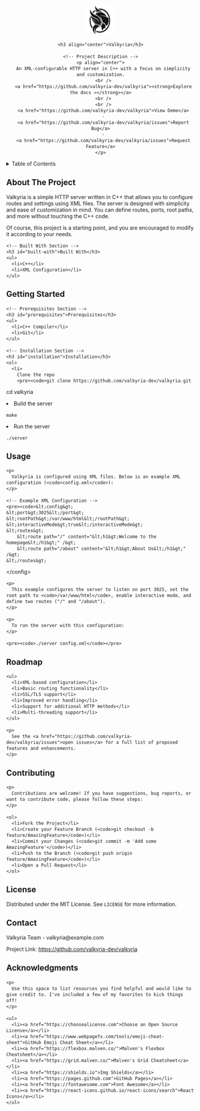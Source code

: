 <!DOCTYPE html>
<html lang="en">
<head>
  <!-- Required meta tags -->
  <meta charset="utf-8">
  <meta name="viewport" content="width=device-width, initial-scale=1">

  <!-- Project Title -->
  <title>Valkyria</title>
</head>
<body>
  <!-- Project Logo and Name -->
  <div align="center">
    <a href="https://github.com/valkyria-dev/valkyria">
      <img src="images/logo.svg" alt="Logo" width="80" height="80">
    </a>

    <h3 align="center">Valkyria</h3>

    <!-- Project Description -->
    <p align="center">
      An XML-configurable HTTP server in C++ with a focus on simplicity and customization.
      <br />
      <a href="https://github.com/valkyria-dev/valkyria"><strong>Explore the docs »</strong></a>
      <br />
      <br />
      <a href="https://github.com/valkyria-dev/valkyria">View Demo</a>
      ·
      <a href="https://github.com/valkyria-dev/valkyria/issues">Report Bug</a>
      ·
      <a href="https://github.com/valkyria-dev/valkyria/issues">Request Feature</a>
    </p>
  </div>

  <!-- Table of Contents -->
  <details>
    <summary>Table of Contents</summary>
    <ol>
      <li>
        <a href="#about-the-project">About The Project</a>
        <ul>
          <li><a href="#built-with">Built With</a></li>
        </ul>
      </li>
      <li>
        <a href="#getting-started">Getting Started</a>
        <ul>
          <li><a href="#prerequisites">Prerequisites</a></li>
          <li><a href="#installation">Installation</a></li>
        </ul>
      </li>
      <li><a href="#usage">Usage</a></li>
      <li><a href="#roadmap">Roadmap</a></li>
      <li><a href="#contributing">Contributing</a></li>
      <li><a href="#license">License</a></li>
      <li><a href="#contact">Contact</a></li>
      <li><a href="#acknowledgments">Acknowledgments</a></li>
    </ol>
  </details>

  <!-- About The Project Section -->
  <section id="about-the-project">
    <h2>About The Project</h2>
    <p>
      Valkyria is a simple HTTP server written in C++ that allows you to configure routes and settings using XML files. The server is designed with simplicity and ease of customization in mind. You can define routes, ports, root paths, and more without touching the C++ code.
    </p>
    <p>
      Of course, this project is a starting point, and you are encouraged to modify it according to your needs.
    </p>

    <!-- Built With Section -->
    <h3 id="built-with">Built With</h3>
    <ul>
      <li>C++</li>
      <li>XML Configuration</li>
    </ul>
  </section>

  <!-- Getting Started Section -->
  <section id="getting-started">
    <h2>Getting Started</h2>

    <!-- Prerequisites Section -->
    <h3 id="prerequisites">Prerequisites</h3>
    <ul>
      <li>C++ Compiler</li>
      <li>Git</li>
    </ul>

    <!-- Installation Section -->
    <h3 id="installation">Installation</h3>
    <ol>
      <li>
        Clone the repo
        <pre><code>git clone https://github.com/valkyria-dev/valkyria.git
cd valkyria</code></pre>
      </li>
      <li>
        Build the server
        <pre><code>make</code></pre>
      </li>
      <li>
        Run the server
        <pre><code>./server</code></pre>
      </li>
    </ol>
  </section>

  <!-- Usage Section -->
  <section id="usage">
    <h2>Usage</h2>

    <p>
      Valkyria is configured using XML files. Below is an example XML configuration (<code>config.xml</code>):
    </p>

    <!-- Example XML Configuration -->
    <pre><code>&lt;config&gt;
    &lt;port&gt;3025&lt;/port&gt;
    &lt;rootPath&gt;/var/www/html&lt;/rootPath&gt;
    &lt;interactiveMode&gt;true&lt;/interactiveMode&gt;
    &lt;routes&gt;
        &lt;route path="/" content="&lt;h1&gt;Welcome to the homepage&lt;/h1&gt;" /&gt;
        &lt;route path="/about" content="&lt;h1&gt;About Us&lt;/h1&gt;" /&gt;
    &lt;/routes&gt;
&lt;/config&gt;</code></pre>

    <p>
      This example configures the server to listen on port 3025, set the root path to <code>/var/www/html</code>, enable interactive mode, and define two routes ("/" and "/about").
    </p>

    <p>
      To run the server with this configuration:
    </p>

    <pre><code>./server config.xml</code></pre>
  </section>

  <!-- Roadmap Section -->
  <section id="roadmap">
    <h2>Roadmap</h2>

    <ul>
      <li>XML-based configuration</li>
      <li>Basic routing functionality</li>
      <li>SSL/TLS support</li>
      <li>Improved error handling</li>
      <li>Support for additional HTTP methods</li>
      <li>Multi-threading support</li>
    </ul>

    <p>
      See the <a href="https://github.com/valkyria-dev/valkyria/issues">open issues</a> for a full list of proposed features and enhancements.
    </p>
  </section>

  <!-- Contributing Section -->
  <section id="contributing">
    <h2>Contributing</h2>

    <p>
      Contributions are welcome! If you have suggestions, bug reports, or want to contribute code, please follow these steps:
    </p>

    <ol>
      <li>Fork the Project</li>
      <li>Create your Feature Branch (<code>git checkout -b feature/AmazingFeature</code>)</li>
      <li>Commit your Changes (<code>git commit -m 'Add some AmazingFeature'</code>)</li>
      <li>Push to the Branch (<code>git push origin feature/AmazingFeature</code>)</li>
      <li>Open a Pull Request</li>
    </ol>
  </section>

  <!-- License Section -->
  <section id="license">
    <h2>License</h2>
    <p>
      Distributed under the MIT License. See <code>LICENSE</code> for more information.
    </p>
  </section>

  <!-- Contact Section -->
  <section id="contact">
    <h2>Contact</h2>
    <p>
      Valkyria Team - valkyria@example.com
    </p>
    <p>
      Project Link: <a href="https://github.com/valkyria-dev/valkyria">https://github.com/valkyria-dev/valkyria</a>
    </p>
  </section>

  <!-- Acknowledgments Section -->
  <section id="acknowledgments">
    <h2>Acknowledgments</h2>

    <p>
      Use this space to list resources you find helpful and would like to give credit to. I've included a few of my favorites to kick things off!
    </p>

    <ul>
      <li><a href="https://choosealicense.com">Choose an Open Source License</a></li>
      <li><a href="https://www.webpagefx.com/tools/emoji-cheat-sheet">GitHub Emoji Cheat Sheet</a></li>
      <li><a href="https://flexbox.malven.co/">Malven's Flexbox Cheatsheet</a></li>
      <li><a href="https://grid.malven.co/">Malven's Grid Cheatsheet</a></li>
      <li><a href="https://shields.io">Img Shields</a></li>
      <li><a href="https://pages.github.com">GitHub Pages</a></li>
      <li><a href="https://fontawesome.com">Font Awesome</a></li>
      <li><a href="https://react-icons.github.io/react-icons/search">React Icons</a></li>
    </ul>
  </section>
</body>
</html>
